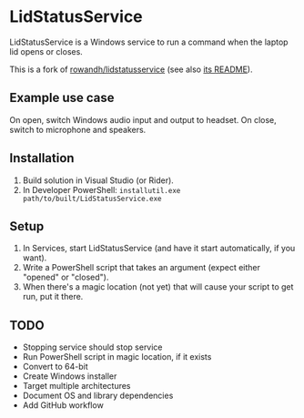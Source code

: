# LidStatusService

LidStatusService is a Windows service to run a command when the laptop lid opens or closes.

This is a fork of [rowandh/lidstatusservice](https://github.com/rowandh/lidstatusservice)
(see also [its README](UPSTREAM-README.md)).

## Example use case

On open, switch Windows audio input and output to headset.
On close, switch to microphone and speakers.

## Installation

1. Build solution in Visual Studio (or Rider).
2. In Developer PowerShell: `installutil.exe path/to/built/LidStatusService.exe`

## Setup

1. In Services, start LidStatusService (and have it start automatically, if you want).
2. Write a PowerShell script that takes an argument (expect either "opened" or "closed").
3. When there's a magic location (not yet) that will cause your script to get run, put it there.

## TODO

- Stopping service should stop service
- Run PowerShell script in magic location, if it exists
- Convert to 64-bit
- Create Windows installer
- Target multiple architectures
- Document OS and library dependencies
- Add GitHub workflow